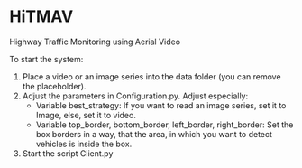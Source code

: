 # HiTMAV
Highway Traffic Monitoring using Aerial Video

To start the system:
1. Place a video or an image series into the data folder (you can remove the placeholder).
2. Adjust the parameters in Configuration.py. Adjust especially:
    - Variable best_strategy: If you want to read an image series, set it to Image, else, set it to video.
    - Variable top_border, bottom_border, left_border, right_border: Set the box borders in a way, that the area, in which you want to detect vehicles is inside the box.
3. Start the script Client.py